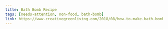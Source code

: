 ```yaml
---
title: Bath Bomb Recipe
tags: [needs-attention, non-food, bath-bomb]
link: https://www.creativegreenliving.com/2018/08/how-to-make-bath-bombs-for-kids-with-toys.html
---
```

